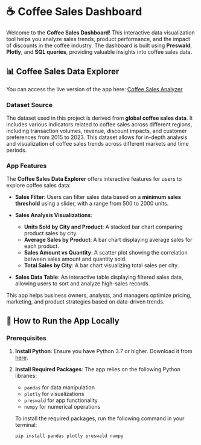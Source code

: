 # ☕ Coffee Sales Dashboard

Welcome to the **Coffee Sales Dashboard**! This interactive data visualization tool helps you analyze sales trends, product performance, and the impact of discounts in the coffee industry. The dashboard is built using **Preswald**, **Plotly**, and **SQL queries**, providing valuable insights into coffee sales data.

## 📊 Coffee Sales Data Explorer

You can access the live version of the app here: [Coffee Sales Analyzer](https://my-project-804057-1obtjchz-ndjz2ws6la-ue.a.run.app)

### Dataset Source

The dataset used in this project is derived from **global coffee sales data**. It includes various indicators related to coffee sales across different regions, including transaction volumes, revenue, discount impacts, and customer preferences from 2015 to 2023. This dataset allows for in-depth analysis and visualization of coffee sales trends across different markets and time periods. 

### App Features

The **Coffee Sales Data Explorer** offers interactive features for users to explore coffee sales data:

- **Sales Filter**: Users can filter sales data based on a **minimum sales threshold** using a slider, with a range from 500 to 2000 units.
  
- **Sales Analysis Visualizations**:
  - **Units Sold by City and Product**: A stacked bar chart comparing product sales by city.
  - **Average Sales by Product**: A bar chart displaying average sales for each product.
  - **Sales Amount vs Quantity**: A scatter plot showing the correlation between sales amount and quantity sold.
  - **Total Sales by City**: A bar chart visualizing total sales per city.

- **Sales Data Table**: An interactive table displaying filtered sales data, allowing users to sort and analyze high-sales records.

This app helps business owners, analysts, and managers optimize pricing, marketing, and product strategies based on data-driven trends.

## 🚀 How to Run the App Locally

### Prerequisites

1. **Install Python**: Ensure you have Python 3.7 or higher. Download it from [here](https://www.python.org/downloads/).

2. **Install Required Packages**: The app relies on the following Python libraries:
   - `pandas` for data manipulation
   - `plotly` for visualizations
   - `preswald` for app functionality
   - `numpy` for numerical operations

   To install the required packages, run the following command in your terminal:

   ```bash
   pip install pandas plotly preswald numpy
